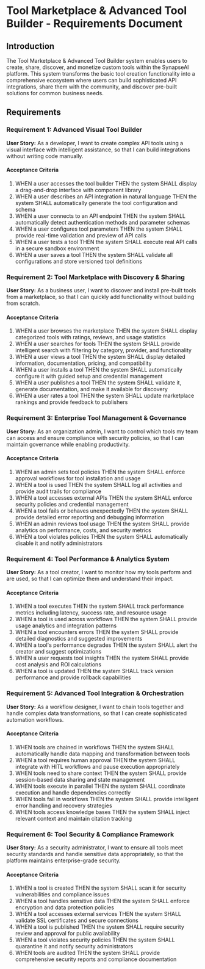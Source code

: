 # Tool Marketplace & Advanced Tool Builder - Requirements Document

## Introduction

The Tool Marketplace & Advanced Tool Builder system enables users to create, share, discover, and monetize custom tools within the SynapseAI platform. This system transforms the basic tool creation functionality into a comprehensive ecosystem where users can build sophisticated API integrations, share them with the community, and discover pre-built solutions for common business needs.

## Requirements

### Requirement 1: Advanced Visual Tool Builder

**User Story:** As a developer, I want to create complex API tools using a visual interface with intelligent assistance, so that I can build integrations without writing code manually.

#### Acceptance Criteria

1. WHEN a user accesses the tool builder THEN the system SHALL display a drag-and-drop interface with component library
2. WHEN a user describes an API integration in natural language THEN the system SHALL automatically generate the tool configuration and schema
3. WHEN a user connects to an API endpoint THEN the system SHALL automatically detect authentication methods and parameter schemas
4. WHEN a user configures tool parameters THEN the system SHALL provide real-time validation and preview of API calls
5. WHEN a user tests a tool THEN the system SHALL execute real API calls in a secure sandbox environment
6. WHEN a user saves a tool THEN the system SHALL validate all configurations and store versioned tool definitions

### Requirement 2: Tool Marketplace with Discovery & Sharing

**User Story:** As a business user, I want to discover and install pre-built tools from a marketplace, so that I can quickly add functionality without building from scratch.

#### Acceptance Criteria

1. WHEN a user browses the marketplace THEN the system SHALL display categorized tools with ratings, reviews, and usage statistics
2. WHEN a user searches for tools THEN the system SHALL provide intelligent search with filtering by category, provider, and functionality
3. WHEN a user views a tool THEN the system SHALL display detailed information, documentation, pricing, and compatibility
4. WHEN a user installs a tool THEN the system SHALL automatically configure it with guided setup and credential management
5. WHEN a user publishes a tool THEN the system SHALL validate it, generate documentation, and make it available for discovery
6. WHEN a user rates a tool THEN the system SHALL update marketplace rankings and provide feedback to publishers

### Requirement 3: Enterprise Tool Management & Governance

**User Story:** As an organization admin, I want to control which tools my team can access and ensure compliance with security policies, so that I can maintain governance while enabling productivity.

#### Acceptance Criteria

1. WHEN an admin sets tool policies THEN the system SHALL enforce approval workflows for tool installation and usage
2. WHEN a tool is used THEN the system SHALL log all activities and provide audit trails for compliance
3. WHEN a tool accesses external APIs THEN the system SHALL enforce security policies and credential management
4. WHEN a tool fails or behaves unexpectedly THEN the system SHALL provide detailed error reporting and debugging information
5. WHEN an admin reviews tool usage THEN the system SHALL provide analytics on performance, costs, and security metrics
6. WHEN a tool violates policies THEN the system SHALL automatically disable it and notify administrators

### Requirement 4: Tool Performance & Analytics System

**User Story:** As a tool creator, I want to monitor how my tools perform and are used, so that I can optimize them and understand their impact.

#### Acceptance Criteria

1. WHEN a tool executes THEN the system SHALL track performance metrics including latency, success rate, and resource usage
2. WHEN a tool is used across workflows THEN the system SHALL provide usage analytics and integration patterns
3. WHEN a tool encounters errors THEN the system SHALL provide detailed diagnostics and suggested improvements
4. WHEN a tool's performance degrades THEN the system SHALL alert the creator and suggest optimizations
5. WHEN a user requests tool insights THEN the system SHALL provide cost analysis and ROI calculations
6. WHEN a tool is updated THEN the system SHALL track version performance and provide rollback capabilities

### Requirement 5: Advanced Tool Integration & Orchestration

**User Story:** As a workflow designer, I want to chain tools together and handle complex data transformations, so that I can create sophisticated automation workflows.

#### Acceptance Criteria

1. WHEN tools are chained in workflows THEN the system SHALL automatically handle data mapping and transformation between tools
2. WHEN a tool requires human approval THEN the system SHALL integrate with HITL workflows and pause execution appropriately
3. WHEN tools need to share context THEN the system SHALL provide session-based data sharing and state management
4. WHEN tools execute in parallel THEN the system SHALL coordinate execution and handle dependencies correctly
5. WHEN tools fail in workflows THEN the system SHALL provide intelligent error handling and recovery strategies
6. WHEN tools access knowledge bases THEN the system SHALL inject relevant context and maintain citation tracking

### Requirement 6: Tool Security & Compliance Framework

**User Story:** As a security administrator, I want to ensure all tools meet security standards and handle sensitive data appropriately, so that the platform maintains enterprise-grade security.

#### Acceptance Criteria

1. WHEN a tool is created THEN the system SHALL scan it for security vulnerabilities and compliance issues
2. WHEN a tool handles sensitive data THEN the system SHALL enforce encryption and data protection policies
3. WHEN a tool accesses external services THEN the system SHALL validate SSL certificates and secure connections
4. WHEN a tool is published THEN the system SHALL require security review and approval for public availability
5. WHEN a tool violates security policies THEN the system SHALL quarantine it and notify security administrators
6. WHEN tools are audited THEN the system SHALL provide comprehensive security reports and compliance documentation